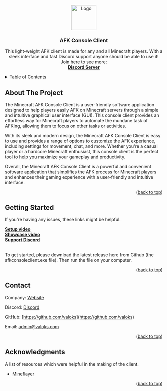 <a name="readme-top"></a>

<br />
<div align="center">
  <a href="https://minecraftafk.com/assets/images/product_showcase_on_devices.webp">
    <img src="images/logo.png" alt="Logo" width="80" height="80">
  </a>

  <h3 align="center">AFK Console Client</h3>

  <p align="center">
    This light-weight AFK client is made for any and all Minecraft players. With a sleek interface and fast Discord support anyone should be able to use it! Join here to see more:
    <br />
    <a href="https://discord.gg/dRqNZtcBZS"><strong>Discord Server</strong></a>
  </p>
</div>



<details>
  <summary>Table of Contents</summary>
  <ol>
    <li>
      <a href="#about-the-project">About The Project</a>
      <ul>
        <li><a href="#built-with">Built With</a></li>
      </ul>
    </li>
    <li><a href="#getting-started">Getting Started</a></li>
    <li><a href="#contributing">Contributing</a></li>
    <li><a href="#license">License</a></li>
    <li><a href="#contact">Contact</a></li>
    <li><a href="#acknowledgments">Acknowledgments</a></li>
  </ol>
</details>



## About The Project

The Minecraft AFK Console Client is a user-friendly software application designed to help players easily AFK on Minecraft servers through a simple and intuitive graphical user interface (GUI). This console client provides an effortless way for Minecraft players to automate the mundane task of AFKing, allowing them to focus on other tasks or activities.

With its sleek and modern design, the Minecraft AFK Console Client is easy to use and provides a range of options to customize the AFK experience, including settings for movement, chat, and more. Whether you're a casual player or a hardcore Minecraft enthusiast, this console client is the perfect tool to help you maximize your gameplay and productivity.

Overall, the Minecraft AFK Console Client is a powerful and convenient software application that simplifies the AFK process for Minecraft players and enhances their gaming experience with a user-friendly and intuitive interface.

<p align="right">(<a href="#readme-top">back to top</a>)</p>


## Getting Started

<p>If you're having any issues, these links might be helpful.</p>
<a href="https://discord.gg/dRqNZtcBZS"><strong>Setup video</strong></a><br>
<a href="https://discord.gg/dRqNZtcBZS"><strong>Showcase video</strong></a><br>
<a href="https://discord.gg/dRqNZtcBZS"><strong>Support Discord</strong></a><br><br>

To get started, please download the latest release here from Github (the afkconsoleclient.exe file). Then run the file on your computer.

<p align="right">(<a href="#readme-top">back to top</a>)</p>



## Contact

Company: [Website](https://valoks.com)

Discord: [Discord](https://discord.gg/dRqNZtcBZS)

GitHub: [https://github.com/valoks](https://github.com/valoks)

Email: admin@valoks.com

<p align="right">(<a href="#readme-top">back to top</a>)</p>



## Acknowledgments

A list of resources which were helpful in the making of the client.

* [Mineflayer](https://github.com/PrismarineJS/mineflayer)

<p align="right">(<a href="#readme-top">back to top</a>)</p>
